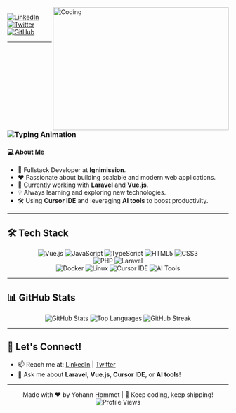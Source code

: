 <img align="right" alt="Coding" src="https://github.com/abhisheknaiidu/abhisheknaiidu/blob/master/code.gif?raw=true" width="400" height="280"/>

[![LinkedIn](https://img.shields.io/badge/LinkedIn-Connect-blue?style=for-the-badge&logo=linkedin)](https://www.linkedin.com/in/yohann-hommet/)
[![Twitter](https://img.shields.io/badge/Twitter-Follow-informational?style=for-the-badge&logo=twitter)](https://twitter.com/Yohann_Dev)
[![GitHub](https://img.shields.io/badge/GitHub-Follow-black?style=for-the-badge&logo=github)](https://github.com/YohannHommet)

---

<h3 align="left">
  <img src="https://readme-typing-svg.demolab.com?font=Fira+Code&size=24&duration=3000&pause=1000&color=FF6F61&center=true&vCenter=true&width=500&lines=Hi+there+👋+I'm+Yohann+Hommet;Fullstack+Developer;Laravel+%7C+Vue.js+%7C+AI+Enthusiast;Let's+build+something+awesome!" alt="Typing Animation" />
</h3>

#### 💻 **About Me**
- 🚀 Fullstack Developer at **Ignimission**.
- ❤️ Passionate about building scalable and modern web applications.
- 🌱 Currently working with **Laravel** and **Vue.js**.
- 💡 Always learning and exploring new technologies.
- 🛠️ Using **Cursor IDE** and leveraging **AI tools** to boost productivity.

---

## 🛠️ **Tech Stack**

<div align="center">  
  <img src="https://img.shields.io/badge/Vue.js-4FC08D?style=for-the-badge&logo=vuedotjs&logoColor=white" alt="Vue.js" title="Vue.js" />
  <img src="https://img.shields.io/badge/JavaScript-F7DF1E?style=for-the-badge&logo=javascript&logoColor=black" alt="JavaScript" title="JavaScript" />
  <img src="https://img.shields.io/badge/TypeScript-3178C6?style=for-the-badge&logo=typescript&logoColor=white" alt="TypeScript" title="TypeScript" />
  <img src="https://img.shields.io/badge/HTML5-E34F26?style=for-the-badge&logo=html5&logoColor=white" alt="HTML5" title="HTML5" />
  <img src="https://img.shields.io/badge/CSS3-1572B6?style=for-the-badge&logo=css3&logoColor=white" alt="CSS3" title="CSS3" />
</div>

<div align="center">  
  <img src="https://img.shields.io/badge/PHP-777BB4?style=for-the-badge&logo=php&logoColor=white" alt="PHP" title="PHP" />
  <img src="https://img.shields.io/badge/Laravel-FF2D20?style=for-the-badge&logo=laravel&logoColor=white" alt="Laravel" title="Laravel" />
</div>

<div align="center">  
  <img src="https://img.shields.io/badge/Docker-2496ED?style=for-the-badge&logo=docker&logoColor=white" alt="Docker" title="Docker" />
  <img src="https://img.shields.io/badge/Linux-FCC624?style=for-the-badge&logo=linux&logoColor=black" alt="Linux" title="Linux" />
  <img src="https://img.shields.io/badge/Cursor_IDE-000000?style=for-the-badge&logo=cursor&logoColor=white" alt="Cursor IDE" title="Cursor IDE" />
  <img src="https://img.shields.io/badge/AI_Tools-FF6F61?style=for-the-badge&logo=openai&logoColor=white" alt="AI Tools" title="AI Tools" />
</div>

---

## 📊 **GitHub Stats**
<div align="center">
  <img src="https://github-readme-stats.vercel.app/api?username=YohannHommet&show_icons=true&theme=radical" alt="GitHub Stats" />
  <img src="https://github-readme-stats.vercel.app/api/top-langs/?username=YohannHommet&layout=compact&theme=radical" alt="Top Languages" />
  <img src="https://streak-stats.demolab.com/?user=YohannHommet&theme=radical" alt="GitHub Streak" />
</div>

---

## 🌟 **Let's Connect!**
- 📫 Reach me at: [LinkedIn](https://www.linkedin.com/in/yohann-hommet/) | [Twitter](https://twitter.com/Yohann_Dev)
- 💬 Ask me about **Laravel**, **Vue.js**, **Cursor IDE**, or **AI tools**!

---

<p align="center">
  Made with ❤️ by Yohann Hommet | 🚀 Keep coding, keep shipping!
  <img src="https://komarev.com/ghpvc/?username=YohannHommet&style=flat-square&color=blue" alt="Profile Views"/>
</p>
